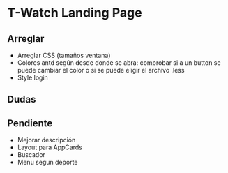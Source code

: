 # T-Watch Landing Page

## Arreglar

- Arreglar CSS (tamaños ventana)
- Colores antd según desde donde se abra: comprobar si a un button se puede cambiar el color o si se puede eligir el archivo .less
- Style login

## Dudas

## Pendiente
- Mejorar descripción
- Layout para AppCards
- Buscador
- Menu segun deporte
